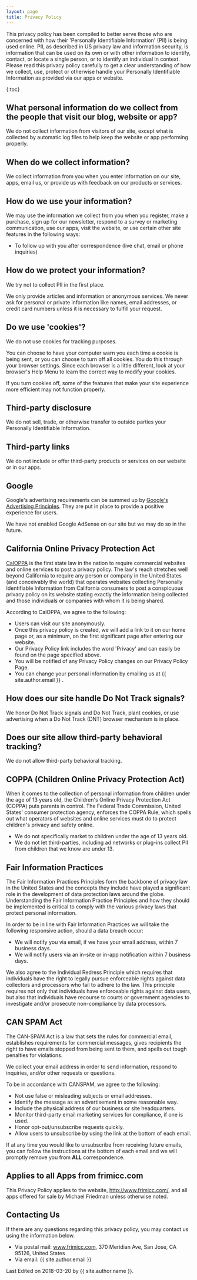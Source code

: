 ```yaml
---
layout: page
title: Privacy Policy
---
```


This privacy policy has been compiled to better serve those who are concerned with how their 'Personally Identifiable Information' (PII) is being used online. PII, as described in US privacy law and information security, is information that can be used on its own or with other information to identify, contact, or locate a single person, or to identify an individual in context. Please read this privacy policy carefully to get a clear understanding of how we collect, use, protect or otherwise handle your Personally Identifiable Information as provided via our apps or website.

{:toc}

## What personal information do we collect from the people that visit our blog, website or app?

We do not collect information from visitors of our site, except what is collected by automatic log files to help keep the website or app performing properly.

## When do we collect information?

We collect information from you when you enter information on our site, apps, email us, or provide us with feedback on our products or services.

## How do we use your information?

We may use the information we collect from you when you register, make a purchase, sign up for our newsletter, respond to a survey or marketing communication, use our apps, visit the website, or use certain other site features in the following ways:

- To follow up with you after correspondence (live chat, email or phone inquiries)

## How do we protect your information?

We try not to collect PII in the first place.

We only provide articles and information or anonymous services. We never ask for personal or private information like names, email addresses, or credit card numbers unless it is necessary to fulfill your request.

## Do we use 'cookies'?

We do not use cookies for tracking purposes.

You can choose to have your computer warn you each time a cookie is being sent, or you can choose to turn off all cookies. You do this through your browser settings. Since each browser is a little different, look at your browser's Help Menu to learn the correct way to modify your cookies.

If you turn cookies off, some of the features that make your site experience more efficient may not function properly.

## Third-party disclosure

We do not sell, trade, or otherwise transfer to outside parties your Personally Identifiable Information.

## Third-party links

We do not include or offer third-party products or services on our website or in our apps.

## Google

Google's advertising requirements can be summed up by [Google's Advertising Principles](https://support.google.com/adwordspolicy/answer/1316548?hl=en). They are put in place to provide a positive experience for users.

We have not enabled Google AdSense on our site but we may do so in the future.

## California Online Privacy Protection Act

[CalOPPA](http://consumercal.org/california-online-privacy-protection-act-caloppa/#sthash.0FdRbT51.dpuf) is the first state law in the nation to require commercial websites and online services to post a privacy policy.  The law's reach stretches well beyond California to require any person or company in the United States (and conceivably the world) that operates websites collecting Personally Identifiable Information from California consumers to post a conspicuous privacy policy on its website stating exactly the information being collected and those individuals or companies with whom it is being shared.

According to CalOPPA, we agree to the following:

- Users can visit our site anonymously.
- Once this privacy policy is created, we will add a link to it on our home page or, as a minimum, on the first significant page after entering our website.
- Our Privacy Policy link includes the word 'Privacy' and can easily be found on the page specified above.
- You will be notified of any Privacy Policy changes on our Privacy Policy Page.
- You can change your personal information by emailing us at {{ site.author.email }} .

## How does our site handle Do Not Track signals?

We honor Do Not Track signals and Do Not Track, plant cookies, or use advertising when a Do Not Track (DNT) browser mechanism is in place.

## Does our site allow third-party behavioral tracking?

We do not allow third-party behavioral tracking.

## COPPA (Children Online Privacy Protection Act)

When it comes to the collection of personal information from children under the age of 13 years old, the Children's Online Privacy Protection Act (COPPA) puts parents in control.  The Federal Trade Commission, United States' consumer protection agency, enforces the COPPA Rule, which spells out what operators of websites and online services must do to protect children's privacy and safety online.

- We do not specifically market to children under the age of 13 years old.
- We do not let third-parties, including ad networks or plug-ins collect PII from children that we know are under 13.

## Fair Information Practices

The Fair Information Practices Principles form the backbone of privacy law in the United States and the concepts they include have played a significant role in the development of data protection laws around the globe. Understanding the Fair Information Practice Principles and how they should be implemented is critical to comply with the various privacy laws that protect personal information.

In order to be in line with Fair Information Practices we will take the following responsive action, should a data breach occur:

- We will notify you via email, if we have your email address, within 7 business days.
- We will notify users via an in-site or in-app notification within 7 business days.

We also agree to the Individual Redress Principle which requires that individuals have the right to legally pursue enforceable rights against data collectors and processors who fail to adhere to the law. This principle requires not only that individuals have enforceable rights against data users, but also that individuals have recourse to courts or government agencies to investigate and/or prosecute non-compliance by data processors.

## CAN SPAM Act

The CAN-SPAM Act is a law that sets the rules for commercial email, establishes requirements for commercial messages, gives recipients the right to have emails stopped from being sent to them, and spells out tough penalties for violations.

We collect your email address in order to send information, respond to inquiries, and/or other requests or questions.

To be in accordance with CANSPAM, we agree to the following:

- Not use false or misleading subjects or email addresses.
- Identify the message as an advertisement in some reasonable way.
- Include the physical address of our business or site headquarters.
- Monitor third-party email marketing services for compliance, if one is used.
- Honor opt-out/unsubscribe requests quickly.
- Allow users to unsubscribe by using the link at the bottom of each email.

If at any time you would like to unsubscribe from receiving future emails, you can follow the instructions at the bottom of each email and we will promptly remove you from **ALL** correspondence.

## Applies to all Apps from frimicc.com

This Privacy Policy applies to the website, http://www.frimicc.com/, and all apps offered for sale by Michael
Friedman unless otherwise noted.

## Contacting Us

If there are any questions regarding this privacy policy, you may contact us using the information below.

- Via postal mail:
    www.frimicc.com,
    370 Meridian Ave,
    San Jose, CA 95126,
    United States
- Via email:
    {{ site.author.email }}

Last Edited on 2018-03-20 by {{ site.author.name }}.
